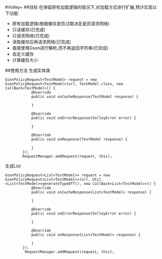 #Volley+
##目标
在保留原有加载逻辑的情况下,对加载方式进行扩展,预计实现以下功能:

* 原有加载逻辑(根据缓存是否过期决定是否请求网络)
* 只读缓存(已完成)
* 只请求网络(已完成)
* 读取缓存后再请求网络(已完成)
* 直接使用Gson进行解析,而不再返回字符串(已完成)
* 自定义缓存
* 计算缓存大小

##使用方法
生成实体类

```
GsonPolicyRequest<TestModel> request = new GsonPolicyRequest<TestModel>(url, TestModel.class, new CallBack<TestModel>() {
            @Override
            public void onCacheResponse(TestModel response) {

            }

            @Override
            public void onErrorResponse(VolleyError error) {

            }

            @Override
            public void onResponse(TestModel response) {

            }
        });
        RequestManager.addRequest(request, this);
```
生成List

```
GsonPolicyRequest<List<TestModel>> request = new GsonPolicyRequest<List<TestModel>>(url, Util.<List<TestModel>>generateTypeOfT(), new CallBack<List<TestModel>>() {
            @Override
            public void onCacheResponse(List<TestModel> response) {

            }

            @Override
            public void onErrorResponse(VolleyError error) {

            }

            @Override
            public void onResponse(List<TestModel> response) {

            }
        });
         RequestManager.addRequest(request, this);
```
